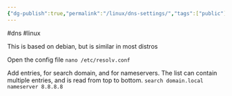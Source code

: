 ```yaml
---
{"dg-publish":true,"permalink":"/linux/dns-settings/","tags":["public"],"noteIcon":"1","created":"2022-12-23T10:22:06.307+01:00","updated":"2022-12-23T10:22:06.308+01:00"}
---
```


#dns #linux 

This is based on debian, but is similar in most distros

Open the config file
`nano /etc/resolv.conf`

Add entries, for search domain, and for nameservers. The list can contain multiple entries, and is read from top to bottom.
`search domain.local`
`nameserver 8.8.8.8`
